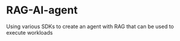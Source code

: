 # RAG-AI-agent
Using various SDKs to create an agent with RAG that can be used to execute workloads
